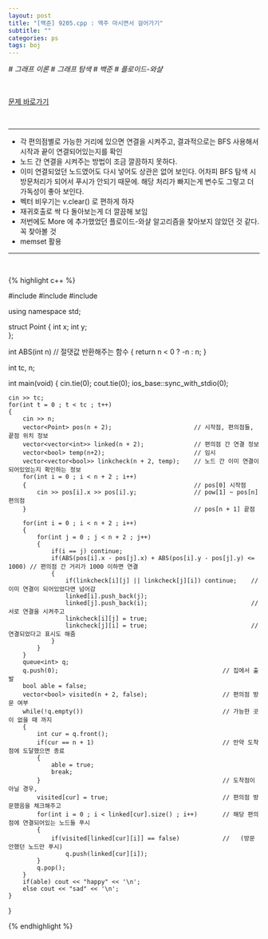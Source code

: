 ```yaml
---
layout: post
title: "[백준] 9205.cpp : 맥주 마시면서 걸어가기"
subtitle: ""
categories: ps
tags: boj
---
```


*# 그래프 이론 # 그래프 탐색 # 백준 # 플로이드-와샬*

<br>

[문제 바로가기](https://www.acmicpc.net/problem/9205)

<br>

---

- 각 편의점별로 가능한 거리에 있으면 연결을 시켜주고, 결과적으로는 BFS 사용해서 시작과 끝이 연결되어있는지를 확인
- 노드 간 연결을 시켜주는 방법이 조금 깔끔하지 못하다.
- 이미 연결되었던 노드였어도 다시 넣어도 상관은 없어 보인다. 어차피 BFS 탐색 시 방문처리가 되어서 푸시가 안되기 때문에. 해당 처리가 빠지는게 변수도 그렇고 더 가독성이 좋아 보인다.
- 벡터 비우기는 v.clear() 로 편하게 하자
- 재귀호출로 싹 다 돌아보는게 더 깔끔해 보임
- 저번에도 More 에 추가했었던 플로이드-와샬 알고리즘을 찾아보지 않았던 것 같다. 꼭 찾아볼 것
- memset 활용

---
<br>

{% highlight c++ %}

#include <iostream>
#include <vector>
#include <queue>

using namespace std;

struct Point
{
    int x;
    int y;    
};

int ABS(int n)                              // 절댓값 반환해주는 함수
{
    return n < 0 ? -n : n;
}

int tc, n;

int main(void)
{
    cin.tie(0);
    cout.tie(0);
    ios_base::sync_with_stdio(0);

    cin >> tc;
    for(int t = 0 ; t < tc ; t++)
    {
        cin >> n;
        vector<Point> pos(n + 2);                       // 시작점, 편의점들, 끝점 위치 정보
        vector<vector<int>> linked(n + 2);              // 편의점 간 연결 정보
        vector<bool> temp(n+2);                         // 임시
        vector<vector<bool>> linkcheck(n + 2, temp);    // 노드 간 이미 연결이 되어있었는지 확인하는 정보
        for(int i = 0 ; i < n + 2 ; i++)
        {                                               // pos[0] 시작점
            cin >> pos[i].x >> pos[i].y;                // pow[1] ~ pos[n] 편의점
        }                                               // pos[n + 1] 끝점

        for(int i = 0 ; i < n + 2 ; i++)
        {
            for(int j = 0 ; j < n + 2 ; j++)
            {
                if(i == j) continue;
                if(ABS(pos[i].x - pos[j].x) + ABS(pos[i].y - pos[j].y) <= 1000) // 편의점 간 거리가 1000 이하면 연결
                {
                    if(linkcheck[i][j] || linkcheck[j][i]) continue;    // 이미 연결이 되어있었다면 넘어감
                    linked[i].push_back(j);
                    linked[j].push_back(i);                             // 서로 연결을 시켜주고
                    linkcheck[i][j] = true;
                    linkcheck[j][i] = true;                             // 연결되었다고 표시도 해줌
                }
            }
        }
        queue<int> q;   
        q.push(0);                                              // 집에서 출발
        bool able = false;
        vector<bool> visited(n + 2, false);                     // 편의점 방문 여부
        while(!q.empty())                                       // 가능한 곳이 없을 때 까지
        {
            int cur = q.front();
            if(cur == n + 1)                                    // 만약 도착점에 도달했으면 종료
            {
                able = true;
                break;
            }                                                   // 도착점이 아닐 경우,
            visited[cur] = true;                                // 편의점 방문했음을 체크해주고
            for(int i = 0 ; i < linked[cur].size() ; i++)       // 해당 편의점에 연결되어있는 노드들 푸시
            {
                if(visited[linked[cur][i]] == false)            //   (방문 안했던 노드만 푸시)
                    q.push(linked[cur][i]);
            }
            q.pop();
        }
        if(able) cout << "happy" << '\n';
        else cout << "sad" << '\n';
    }
}

{% endhighlight %}

